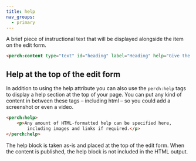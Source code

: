 ```yaml
---
title: help
nav_groups:
  - primary
---
```


A brief piece of instructional text that will be displayed alongside the item on the edit form.

```html
<perch:content type="text" id="heading" label="Heading" help="Give the article a title">
```

## Help at the top of the edit form

In addition to using the help attribute you can also use the
`perch:help` tags to display a help section at the top of your page. You can put any kind of content in between these tags – including html – so you could add a screenshot or even a video.

```html
<perch:help>
    <p>Any amount of HTML-formatted help can be specified here,
        including images and links if required.</p>
</perch:help>
```

The help block is taken as-is and placed at the top of the edit form. When the content is published, the help block is not included in the HTML output.
